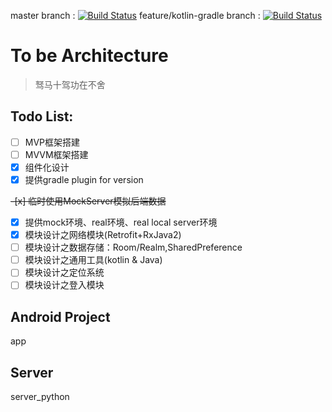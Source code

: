 master branch : [![Build Status](https://travis-ci.org/HawksJamesf/SimpleWeather.svg?branch=master)](https://travis-ci.org/HawksJamesf/SimpleWeather) feature/kotlin-gradle branch : [![Build Status](https://travis-ci.org/HawksJamesf/SimpleWeather.svg?branch=feature/kotlin-gradle)](https://travis-ci.org/HawksJamesf/SimpleWeather)
# To be Architecture
> 驽马十驾功在不舍

## Todo List:

- [ ] MVP框架搭建
- [ ] MVVM框架搭建
- [x] 组件化设计
- [x] 提供gradle plugin for version

~~-[x] 临时使用MockServer模拟后端数据~~
- [x] 提供mock环境、real环境、real local server环境
- [x] 模块设计之网络模块(Retrofit+RxJava2)
- [ ] 模块设计之数据存储：Room/Realm,SharedPreference
- [ ] 模块设计之通用工具(kotlin & Java)
- [ ] 模块设计之定位系统
- [ ] 模块设计之登入模块

## Android Project
app

## Server
server_python

